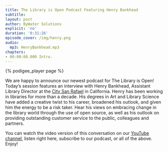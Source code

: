 ```yaml
---
title: The Library is Open Podcast Featuring Henry Bankhead
subtitle:
layout: post
author: ByWater Solutions
explicit: 'no'
duration: '0:31:26'
episode_cover: /img/henry.png
audio:
  mp3: HenryBankhead.mp3
chapters:
- 00:00:00.000 Intro.
---
```


{% podigee_player page %}

We are happy to announce our newest podcast for The Library is Open! Today’s session features an interview with Henry Bankhead, Assistant Library Director at the [City San Rafael](https://srpubliclibrary.org/) in California. Henry has been working in libraries for more than a decade. His degrees in Art and Library Science have added a creative twist to his career, broadened his outlook, and given him the energy to be a risk taker. Hear his views on embracing change in the library world through the use of open source, as well as his outlook on providing outstanding customer service to the public, colleagues and partners.

You can watch the video version of this conversation on our [YouTube channel](https://www.youtube.com/playlist?list=PLV_OXyJ1D3Bi8zmgDWnaDz2d35FkC6j-v), listen right here, subscribe to our podcast, or all of the above. Enjoy!
